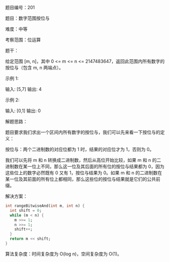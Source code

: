 题目编号：201

题目：数字范围按位与

难度：中等

考察范围：位运算

题干：

给定范围 [m, n]，其中 0 <= m <= n <= 2147483647，返回此范围内所有数字的按位与（包含 m, n 两端点）。

示例 1:

输入: [5,7]
输出: 4

示例 2:

输入: [0,1]
输出: 0

解题思路：

题目要求我们求出一个区间内所有数字的按位与，我们可以先来看一下按位与的定义：

按位与：两个二进制数的对应位都为 1 时，结果的对应位才为 1，否则为 0。

我们可以先将 m 和 n 转换成二进制数，然后从高位开始比较，如果 m 和 n 的二进制数在某一位上不同，那么这一位及其后面的所有位的按位与结果都为 0，因为这些位上的数字必然既有 0 又有 1，按位与结果为 0。如果 m 和 n 的二进制数在某一位及其前面的所有位上都相同，那么这些位的按位与结果就是它们的公共前缀。

解决方案：

```dart
int rangeBitwiseAnd(int m, int n) {
  int shift = 0;
  while (m < n) {
    m >>= 1;
    n >>= 1;
    shift++;
  }
  return m << shift;
}
```

算法复杂度：时间复杂度为 O(log n)，空间复杂度为 O(1)。